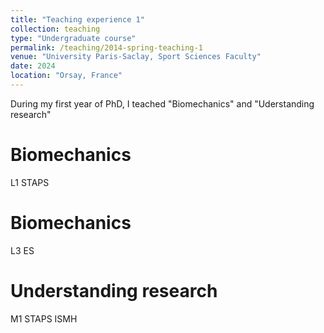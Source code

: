 ```yaml
---
title: "Teaching experience 1"
collection: teaching
type: "Undergraduate course"
permalink: /teaching/2014-spring-teaching-1
venue: "University Paris-Saclay, Sport Sciences Faculty"
date: 2024
location: "Orsay, France"
---
```


During my first year of PhD, I teached "Biomechanics" and "Uderstanding research"

Biomechanics
======
L1 STAPS

Biomechanics
======
L3 ES

Understanding research
======
M1 STAPS ISMH